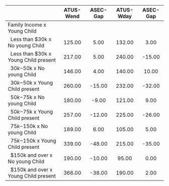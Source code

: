 
|                      |    ATUS-Wend |     ASEC-Gap |    ATUS-Wday |     ASEC-Gap |
| -------------------- | :----------: | :----------: | :----------: | :----------: |
| Family Income x Young Child |              |              |              |              |
| &nbsp;&nbsp;Less than $30k x No young Child |       125.00 |         5.00 |       132.00 |         3.00 |
| &nbsp;&nbsp;Less than $30k x Young Child present |       217.00 |         5.00 |       240.00 |       -15.00 |
| &nbsp;&nbsp;$30k-$50k x No young Child |       146.00 |         4.00 |       140.00 |        10.00 |
| &nbsp;&nbsp;$30k-$50k x Young Child present |       260.00 |       -15.00 |       232.00 |       -32.00 |
| &nbsp;&nbsp;$50k-$75k x No young Child |       180.00 |        -9.00 |       121.00 |         9.00 |
| &nbsp;&nbsp;$50k-$75k x Young Child present |       257.00 |       -12.00 |       225.00 |       -26.00 |
| &nbsp;&nbsp;$75k-$150k x No young Child |       189.00 |         6.00 |       105.00 |         5.00 |
| &nbsp;&nbsp;$75k-$150k x Young Child present |       339.00 |       -48.00 |       215.00 |       -35.00 |
| &nbsp;&nbsp;$150k and over x No young Child |       190.00 |       -10.00 |        95.00 |         0.00 |
| &nbsp;&nbsp;$150k and over x Young Child present |       366.00 |       -38.00 |       190.00 |         2.00 |

